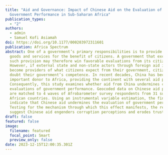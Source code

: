 ```yaml
---
title: "Aid and Governance: Impact of Chinese Aid on the Evaluation of
  Government Performance in Sub-Saharan Africa"
publication_types:
  - "2"
authors:
  - admin
  - Samuel Kofi Asiamah
doi: https://doi.org/10.1177/000203972311601
publication: Africa Spectrum
abstract: One of a government’s primary responsibilities is to provide public
  goods and services for the benefit of citizens. A government that excels in
  such provision may therefore win favorable evaluations from its citizens.
  However, if external state and non-state actors through foreign aid issuance
  become providers of what citizens expect from their government, citizens may
  doubt their government’s competence. In recent decades, China has become an
  important donor to Africa, providing the continent with several aid projects.
  Consequently, this study examines whether aid from China undermines citizens’
  evaluations of government performance. Geocoded data on Chinese aid projects
  are matched to 4 waves of Afrobarometer survey respondents from 31 sub-Saharan
  African countries. Using an instrumental variable estimation, the findings
  indicate that Chinese aid undermines the evaluation of government performance.
  Testing for the mechanism through which this effect manifests, the results
  suggest Chinese aid engenders corruption perceptions and erodes trust.
draft: false
featured: false
image:
  filename: featured
  focal_point: Smart
  preview_only: false
date: 2023-12-15T12:00:35.301Z
---
```

